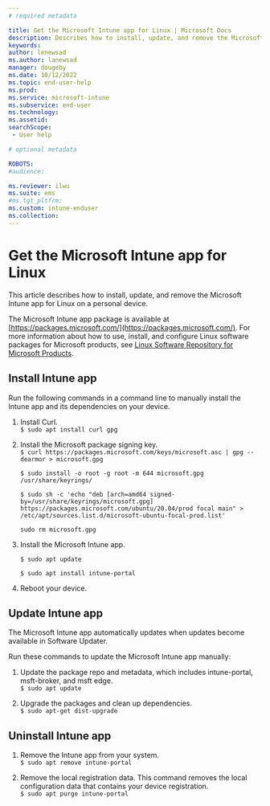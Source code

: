 ```yaml
---
# required metadata

title: Get the Microsoft Intune app for Linux | Microsoft Docs
description: Describes how to install, update, and remove the Microsoft Intune app for Linux. 
keywords:
author: lenewsad
ms.author: lanewsad
manager: dougeby
ms.date: 10/12/2022
ms.topic: end-user-help
ms.prod:
ms.service: microsoft-intune
ms.subservice: end-user
ms.technology:
ms.assetid: 
searchScope:
 - User help

# optional metadata

ROBOTS:  
#audience:

ms.reviewer: ilwu
ms.suite: ems
#ms.tgt_pltfrm:
ms.custom: intune-enduser
ms.collection: 
---  
```


# Get the Microsoft Intune app for Linux   

This article describes how to install, update, and remove the Microsoft Intune app for Linux on a  personal device.  

The Microsoft Intune app package is available at [https://packages.microsoft.com/](https://packages.microsoft.com/). For more information about how to use, install, and configure Linux software packages for Microsoft products, see [Linux Software Repository for Microsoft Products](/windows-server/administration/linux-package-repository-for-microsoft-software).  

## Install Intune app  
Run the following commands in a command line to manually install the Intune app and its dependencies on your device.  

1. Install Curl.  
    `$ sudo apt install curl gpg` 

2. Install the Microsoft package signing key.  
    `$ curl https://packages.microsoft.com/keys/microsoft.asc | gpg --dearmor > microsoft.gpg`  
 
    `$ sudo install -o root -g root -m 644 microsoft.gpg /usr/share/keyrings/` 

    `$ sudo sh -c 'echo "deb [arch=amd64 signed-by=/usr/share/keyrings/microsoft.gpg] https://packages.microsoft.com/ubuntu/20.04/prod focal main" > /etc/apt/sources.list.d/microsoft-ubuntu-focal-prod.list'` 

    `sudo rm microsoft.gpg` 

3. Install the Microsoft Intune app.  

    `$ sudo apt update` 

    `$ sudo apt install intune-portal` 

4. Reboot your device.   

## Update Intune app 
The Microsoft Intune app automatically updates when updates become available in Software Updater.   

Run these commands to update the Microsoft Intune app manually:    

1. Update the package repo and metadata, which includes intune-portal, msft-broker, and msft edge.  
    `$ sudo apt update` 
 
2. Upgrade the packages and clean up dependencies.   
    `$ sudo apt-get dist-upgrade`  

## Uninstall Intune app 

1. Remove the Intune app from your system.   
    `$ sudo apt remove intune-portal` 

2. Remove the local registration data. This command removes the local configuration data that contains your device registration.     
    `$ sudo apt purge intune-portal` 

 